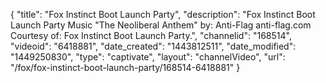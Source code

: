 {
    "title": "Fox Instinct Boot Launch Party",
    "description": "Fox Instinct Boot Launch Party Music \"The Neoliberal Anthem\" by: Anti-Flag anti-flag.com Courtesy of: Fox Instinct Boot Launch Party.",
    "channelid": "168514",
    "videoid": "6418881",
    "date_created": "1443812511",
    "date_modified": "1449250830",
    "type": "captivate",
    "layout": "channelVideo",
    "url": "\/fox\/fox-instinct-boot-launch-party\/168514-6418881"
}